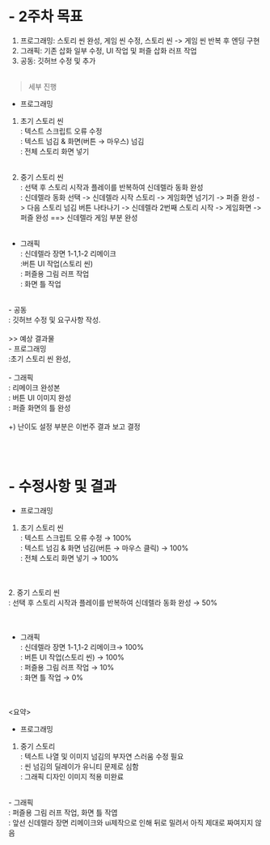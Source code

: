 # - 2주차 목표
1. 프로그래밍: 스토리 씬 완성, 게임 씬 수정, 스토리 씬 -> 게임 씬 반복 후 엔딩 구현 <br>
2. 그래픽: 기존 삽화 일부 수정, UI 작업 및 퍼즐 삽화 러프 작업 <br>
3. 공동: 깃허브 수정 및 추가
<br><br>

> 세부 진행
- 프로그래밍<br>
1. 초기 스토리 씬<br>
: 텍스트 스크립트 오류 수정<br>
: 텍스트 넘김 & 화면(버튼 → 마우스) 넘김 <br>
: 전체 스토리 화면 넣기
<br><br>

2. 중기 스토리 씬<br>
: 선택 후 스토리 시작과 플레이를 반복하여 신데렐라 동화 완성<br>
: 신데렐라 동화 선택 -> 신데렐라 시작 스토리 -> 게임화면 넘기기 -> 퍼즐 완성 -> 다음 스토리 넘김 버튼 나타나기 -> 신데렐라 2번째 스토리 시작 -> 게임화면 -> 퍼즐 완성 ==> 신데렐라 게임 부분 완성
<br><br>

- 그래픽<br>
: 신데렐라 장면 1-1,1-2 리메이크<br>
:버튼 UI 작업(스토리 씬)<br>
: 퍼즐용 그림 러프 작업<br>
: 화면 틀 작업<br>

<br>
- 공동<br>
: 깃허브 수정 및 요구사항 작성.<br>

<br>
>> 예상 결과물<br>
- 프로그래밍<br>
:초기 스토리 씬 완성,  <br>

<br>
- 그래픽<br>
: 리메이크 완성본<br>
: 버튼 UI 이미지 완성<br>
: 퍼즐 화면의 틀 완성<br>
<br>
+) 난이도 설정 부분은 이번주 결과 보고 결정 <br>

<br><br>

# - 수정사항 및 결과
- 프로그래밍<br>
1. 초기 스토리 씬<br>
: 텍스트 스크립트 오류 수정 → 100% <br>
: 텍스트 넘김 & 화면 넘김(버튼 → 마우스 클릭) → 100% <br>
: 전체 스토리 화면 넣기 → 100% <br>

<br><br>
2. 중기 스토리 씬<br>
: 선택 후 스토리 시작과 플레이를 반복하여 신데렐라 동화 완성 → 50%<br>
<br><br>

- 그래픽<br>
: 신데렐라 장면 1-1,1-2 리메이크→ 100% <br>
: 버튼 UI 작업(스토리 씬) → 100% <br>
: 퍼즐용 그림 러프 작업 → 10% <br>
: 화면 틀 작업 → 0% <br>
<br><br>

<요약><br>
- 프로그래밍 <br>
1. 중기 스토리 <br>
: 텍스트 나열 및 이미지 넘김의 부자연 스러움 수정 필요 <br>
: 씬 넘김의 딜레이가 유니티 문제로 심함<br>
: 그래픽 디자인 이미지 적용 미완료<br>
<br>
- 그래픽 <br>
: 퍼즐용 그림 러프 작업, 화면 틀 작엽<br>
: 앞선 신데렐라 장면 리메이크와 ui제작으로 인해 뒤로 밀려서 아직 제대로 짜여지지 않음<br>
